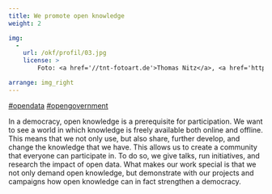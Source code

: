 ```yaml
---
title: We promote open knowledge
weight: 2

img:
  -
    url: /okf/profil/03.jpg
    license: >
        Foto: <a href='//tnt-fotoart.de'>Thomas Nitz</a>, <a href='https://www.flickr.com/photos/okfde/28069699487/in/album-72157696546500561/'>Demokratielabore - Data Expedition</a>, <a href='https://creativecommons.org/licenses/by/4.0/'>CC-BY 4.0</a>

arrange: img_right
---
```


[#opendata](../projekte/#open-data)
[#opengovernment](../projekte/#open-government)

In a democracy, open knowledge is a prerequisite for participation. We want to see a world in which knowledge is freely available both online and offline. This means that we not only use, but also share, further develop, and change the knowledge that we have. This allows us to create a community that everyone can participate in. To do so, we give talks, run initiatives, and research the impact of open data. What makes our work special is that we not only demand open knowledge, but demonstrate with our projects and campaigns how open knowledge can in fact strengthen a democracy.
